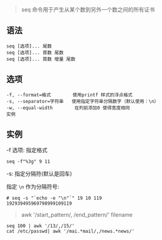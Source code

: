 > seq 命令用于产生从某个数到另外一个数之间的所有证书

语法
---
    seq [选项]... 尾数
    seq [选项]... 首数 尾数
    seq [选项]... 首数 增量 尾数
    
选项
---
    -f, --format=格式        使用printf 样式的浮点格式
    -s, --separator=字符串   使用指定字符串分隔数字（默认使用：\n）
    -w, --equal-width        在列前添加0 使得宽度相同
    实例

实例
--
    
-f 选项: 指定格式

    seq -f"%3g" 9 11

-s: 指定分隔符(默认是回车)
    
指定 `\n` 作为分隔符号:

    # seq -s "`echo -e "\n"`" 19 10 119
    192939495969798999109119
    

> awk '/start_pattern/, /end_pattern/' filename

    
    seq 100 | awk '/13/,/15/'
    cat /etc/passwd| awk '/mai.*mail/,/news.*news/'